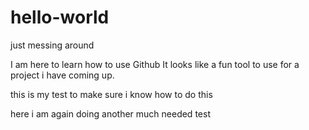 # hello-world
just messing around

I am here to learn how to use Github
It looks like a fun tool to use for a project i have coming up.

this is my test to make sure i know how to do this

here i am again doing another much needed test
